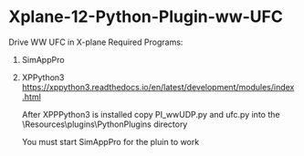 # Xplane-12-Python-Plugin-ww-UFC
Drive WW UFC in X-plane
Required Programs:
1. SimAppPro
2. XPPython3  https://xppython3.readthedocs.io/en/latest/development/modules/index.html

   After XPPPython3 is installed copy PI_wwUDP.py and ufc.py into the \Resources\plugins\PythonPlugins directory


    You must start SimAppPro for the pluin to work
